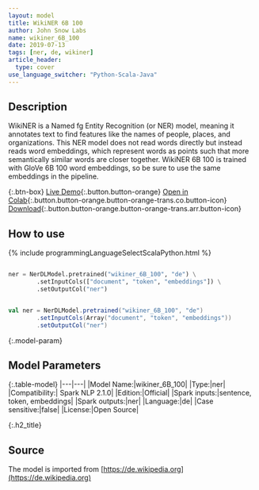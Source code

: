 ```yaml
---
layout: model
title: WikiNER 6B 100
author: John Snow Labs
name: wikiner_6B_100
date: 2019-07-13
tags: [ner, de, wikiner]
article_header:
  type: cover
use_language_switcher: "Python-Scala-Java"
---
```


## Description
WikiNER is a Named fg Entity Recognition (or NER) model, meaning it annotates text to find features like the names of people, places, and organizations. This NER model does not read words directly but instead reads word embeddings, which represent words as points such that more semantically similar words are closer together. WikiNER 6B 100 is trained with GloVe 6B 100 word embeddings, so be sure to use the same embeddings in the pipeline.

{:.btn-box}
[Live Demo](https://demo.johnsnowlabs.com/public/NER_DE){:.button.button-orange}
[Open in Colab](https://colab.research.google.com/github/JohnSnowLabs/spark-nlp-workshop/blob/master/tutorials/streamlit_notebooks/NER_DE.ipynb){:.button.button-orange.button-orange-trans.co.button-icon}
[Download](||https://s3.amazonaws.com/auxdata.johnsnowlabs.com/public/models/wikiner_6B_300_de_2.1.0_2.4_1564861417829.zip){:.button.button-orange.button-orange-trans.arr.button-icon}

## How to use 

{% include programmingLanguageSelectScalaPython.html %}

```python

ner = NerDLModel.pretrained("wikiner_6B_100", "de") \
        .setInputCols(["document", "token", "embeddings"]) \
        .setOutputCol("ner")
```

```scala

val ner = NerDLModel.pretrained("wikiner_6B_100", "de")
        .setInputCols(Array("document", "token", "embeddings"))
        .setOutputCol("ner")
```

{:.model-param}
## Model Parameters

{:.table-model}
|---|---|
|Model Name:|wikiner_6B_100|
|Type:|ner|
|Compatibility:| Spark NLP 2.1.0|
|Edition:|Official|
|Spark inputs:|sentence, token, embeddings|
|Spark outputs:|ner|
|Language:|de|
|Case sensitive:|false|
|License:|Open Source|

{:.h2_title}
## Source
The model is imported from [https://de.wikipedia.org](https://de.wikipedia.org)